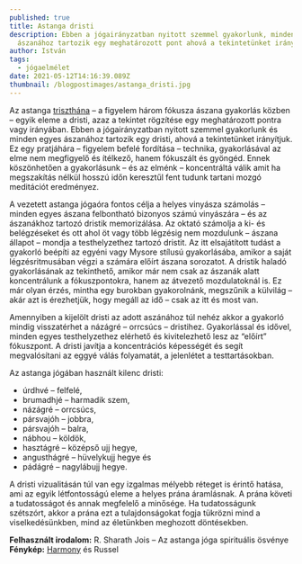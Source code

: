 ```yaml
---
published: true
title: Astanga dristi
description: Ebben a jógairányzatban nyitott szemmel gyakorlunk, minden egyes
  ászanához tartozik egy meghatározott pont ahová a tekintetünket irányítjuk
author: István
tags:
  - jógaelmélet
date: 2021-05-12T14:16:39.089Z
thumbnail: /blogpostimages/astanga_dristi.jpg
---
```

Az astanga [triszthána](/blog/astanga-triszthana/) – a figyelem három fókusza ászana gyakorlás közben – egyik eleme a dristi, azaz a tekintet rögzítése egy meghatározott pontra vagy irányában. Ebben a jógairányzatban nyitott szemmel gyakorlunk és minden egyes ászanához tartozik egy dristi, ahová a tekintetünket irányítjuk. Ez egy pratjáhára – figyelem befelé fordítása – technika, gyakorlásával az elme nem megfigyelő és ítélkező, hanem fókuszált és gyöngéd. Ennek köszönhetően a gyakorlásunk – és az elménk – koncentráltá válik amit ha megszakítás nélkül hosszú időn keresztűl fent tudunk tartani mozgó meditációt eredményez.

A vezetett astanga jógaóra fontos célja a helyes vinyásza számolás – minden egyes ászana felbontható bizonyos számú vinyászára – és az ászanákhoz tartozó dristik memorizálása. Az oktató számolja a ki- és belégzéseket és ott ahol öt vagy több légzésig nem mozdulunk – ászana állapot – mondja a testhelyzethez tartozó dristit. Az itt elsajátított tudást a gyakorló beépíti az egyéni vagy Mysore stílusú gyakorlásába, amikor a saját légzésritmusában végzi a számára előírt ászana sorozatot. A dristik haladó gyakorlásának az tekinthető, amikor már nem csak az ászanák alatt koncentrálunk a fókuszpontokra, hanem az átvezető mozdulatoknál is. Ez már olyan érzés, mintha egy burokban gyakorolnánk, megszűnik a külvilág – akár azt is érezhetjük, hogy megáll az idő – csak az itt és most van.

Amennyiben a kijelölt dristi az adott aszánához túl nehéz akkor a gyakorló mindig visszatérhet a názágré – orrcsúcs – dristihez. Gyakorlással és idővel, minden egyes testhelyzethez elérhető és kivitelezhető lesz az “előírt” fókuszpont. A dristi javítja a koncentrációs képességét és segít megvalósítani az eggyé válás folyamatát, a jelenlétet a testtartásokban.

Az astanga jógában használt kilenc dristi:

* úrdhvé – felfelé,
* brumadhjé – harmadik szem,
* názágré – orrcsúcs,
* pársvajóh – jobbra,
* pársvajóh – balra,
* nábhou – köldök,
* hasztágré – középső ujj hegye,
* angusthágré – hüvelykujj hegye és
* pádágré – nagylábujj hegye.

A dristi vizualitásán túl van egy izgalmas mélyebb réteget is érintő hatása, ami az egyik létfontosságú eleme a helyes prána áramlásnak. A prána követi a tudatosságot és annak megfelelő a minősége. Ha tudatosságunk szétszórt, akkor a prána ezt a tulajdonságokat fogja tükrözni mind a viselkedésünkben, mind az életünkben meghozott döntésekben.

**Felhasznált irodalom:** R. Sharath Jois – Az astanga jóga spirituális ösvénye
**Fénykép:** [Harmony](https://harmonyslater.com) és Russel